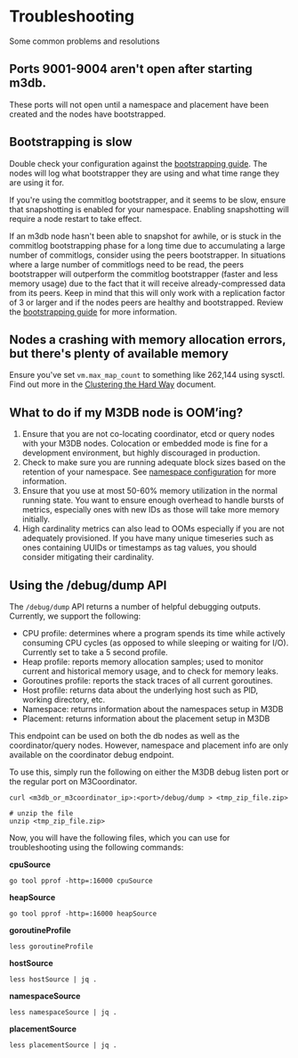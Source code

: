 # Troubleshooting

Some common problems and resolutions

## Ports 9001-9004 aren't open after starting m3db.

These ports will not open until a namespace and placement have been created and the nodes have bootstrapped.

## Bootstrapping is slow

Double check your configuration against the [bootstrapping guide](../operational_guide/bootstrapping.md). The nodes will log what bootstrapper they are using and what time range they are using it for.

If you're using the commitlog bootstrapper, and it seems to be slow, ensure that snapshotting is enabled for your namespace. Enabling snapshotting will require a node restart to take effect.

If an m3db node hasn't been able to snapshot for awhile, or is stuck in the commitlog bootstrapping phase for a long time due to accumulating a large number of commitlogs, consider using the peers bootstrapper. In situations where a large number of commitlogs need to be read, the peers bootstrapper will outperform the commitlog bootstrapper (faster and less memory usage) due to the fact that it will receive already-compressed data from its peers. Keep in mind that this will only work with a replication factor of 3 or larger and if the nodes peers are healthy and bootstrapped. Review the [bootstrapping guide](../operational_guide/bootstrapping.md) for more information.

## Nodes a crashing with memory allocation errors, but there's plenty of available memory

Ensure you've set `vm.max_map_count` to something like 262,144 using sysctl. Find out more in the [Clustering the Hard Way](../how_to/cluster_hard_way.md#kernel) document.

## What to do if my M3DB node is OOM’ing?

1. Ensure that you are not co-locating coordinator, etcd or query nodes with your M3DB nodes. Colocation or embedded mode is fine for a development environment, but highly discouraged in production.
2. Check to make sure you are running adequate block sizes based on the retention of your namespace. See [namespace configuration](../operational_guide/namespace_configuration.md) for more information.
3. Ensure that you use at most 50-60% memory utilization in the normal running state. You want to ensure enough overhead to handle bursts of metrics, especially ones with new IDs as those will take more memory initially.
4. High cardinality metrics can also lead to OOMs especially if you are not adequately provisioned. If you have many unique timeseries such as ones containing UUIDs or timestamps as tag values, you should consider mitigating their cardinality. 

## Using the /debug/dump API

The `/debug/dump` API returns a number of helpful debugging outputs. Currently, we support the following:

- CPU profile: determines where a program spends its time while actively consuming CPU cycles (as opposed to while sleeping or waiting for I/O). Currently set to take a 5 second profile.
- Heap profile: reports memory allocation samples; used to monitor current and historical memory usage, and to check for memory leaks.
- Goroutines profile: reports the stack traces of all current goroutines.
- Host profile: returns data about the underlying host such as PID, working directory, etc.
- Namespace: returns information about the namespaces setup in M3DB
- Placement: returns information about the placement setup in M3DB

This endpoint can be used on both the db nodes as well as the coordinator/query nodes. However, namespace and placement info are only available on the coordinator debug endpoint. 

To use this, simply run the following on either the M3DB debug listen port or the regular port on M3Coordinator.

```
curl <m3db_or_m3coordinator_ip>:<port>/debug/dump > <tmp_zip_file.zip>

# unzip the file
unzip <tmp_zip_file.zip>
```

Now, you will have the following files, which you can use for troubleshooting using the following commands:

**cpuSource**
```
go tool pprof -http=:16000 cpuSource
```
**heapSource**
```
go tool pprof -http=:16000 heapSource
```
**goroutineProfile**
```
less goroutineProfile
```
**hostSource**
```
less hostSource | jq .
```
**namespaceSource**
```
less namespaceSource | jq .
```
**placementSource**
```
less placementSource | jq .
```
